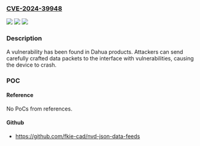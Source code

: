 ### [CVE-2024-39948](https://cve.mitre.org/cgi-bin/cvename.cgi?name=CVE-2024-39948)
![](https://img.shields.io/static/v1?label=Product&message=NVR4XXX&color=blue)
![](https://img.shields.io/static/v1?label=Version&message=%3D%20NVR4XXX%20Versions%20which%20Build%20time%C2%A0before%202023%2F12%2F13%20&color=brighgreen)
![](https://img.shields.io/static/v1?label=Vulnerability&message=n%2Fa&color=brighgreen)

### Description

A vulnerability has been found in Dahua products. Attackers can send carefully crafted data packets to the interface with vulnerabilities, causing the device to crash.

### POC

#### Reference
No PoCs from references.

#### Github
- https://github.com/fkie-cad/nvd-json-data-feeds

